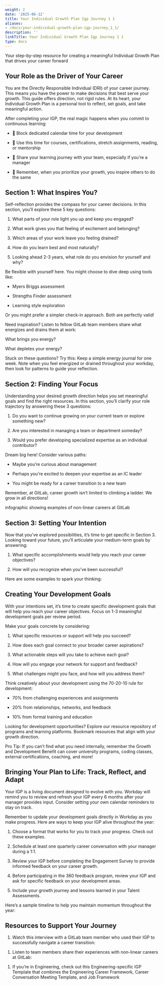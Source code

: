 ```yaml
---
weight: 2
date: '2025-06-12'
title: Your Individual Growth Plan Igp Journey 1 1
aliases:
- /docs/your-individual-growth-plan-igp-journey_1_1/
description: ''
linkTitle: Your Individual Growth Plan Igp Journey 1 1
type: docs
---
```


Your step-by-step resource for creating a meaningful Individual Growth Plan that drives your career forward

## Your Role as the Driver of Your Career

You are the Directly Responsible Individual (DRI) of your career journey. This means you have the power to make decisions that best serve your growth. This guide offers direction, not rigid rules. At its heart, your Individual Growth Plan is a personal tool to reflect, set goals, and take meaningful action.

After completing your IGP, the real magic happens when you commit to continuous learning:

- 📅 Block dedicated calendar time for your development

- 🌱 Use this time for courses, certifications, stretch assignments, reading, or mentorship

- 🔄 Share your learning journey with your team, especially if you’re a manager

- 🚀 Remember, when you prioritize your growth, you inspire others to do the same

## Section 1: What Inspires You?

Self-reflection provides the compass for your career decisions. In this section, you’ll explore these 5 key questions:

1. What parts of your role light you up and keep you engaged?

1. What work gives you that feeling of excitement and belonging?

1. Which areas of your work leave you feeling drained?

1. How do you learn best and most naturally?

1. Looking ahead 2-3 years, what role do you envision for yourself and why?

Be flexible with yourself here. You might choose to dive deep using tools like:

- Myers Briggs assessment

- Strengths Finder assessment

- Learning style exploration

Or you might prefer a simpler check-in approach. Both are perfectly valid!

Need inspiration? Listen to fellow GitLab team members share what energizes and drains them at work:

What brings you energy?

<!-- Unsupported block type: video -->

What depletes your energy?

<!-- Unsupported block type: video -->

Stuck on these questions? Try this: Keep a simple energy journal for one week. Note when you feel energized or drained throughout your workday, then look for patterns to guide your reflection.

## Section 2: Finding Your Focus

Understanding your desired growth direction helps you set meaningful goals and find the right resources. In this section, you’ll clarify your role trajectory by answering these 3 questions:

1. Do you want to continue growing on your current team or explore something new?

1. Are you interested in managing a team or department someday?

1. Would you prefer developing specialized expertise as an individual contributor?

Dream big here! Consider various paths:

- Maybe you’re curious about management

- Perhaps you’re excited to deepen your expertise as an IC leader

- You might be ready for a career transition to a new team

Remember, at GitLab, career growth isn’t limited to climbing a ladder. We grow in all directions!

<!-- Unsupported block type: image -->

infographic showing examples of non-linear careers at GitLab

## Section 3: Setting Your Intention

Now that you’ve explored possibilities, it’s time to get specific in Section 3. Looking toward your future, you’ll articulate your medium-term goals by answering:

1. What specific accomplishments would help you reach your career objectives?

1. How will you recognize when you’ve been successful?

Here are some examples to spark your thinking:

<!-- Unsupported block type: table -->

## Creating Your Development Goals

With your intentions set, it’s time to create specific development goals that will help you reach your career objectives. Focus on 1-3 meaningful development goals per review period.

Make your goals concrete by considering:

1. What specific resources or support will help you succeed?

1. How does each goal connect to your broader career aspirations?

1. What actionable steps will you take to achieve each goal?

1. How will you engage your network for support and feedback?

1. What challenges might you face, and how will you address them?

Think creatively about your development using the 70-20-10 rule for development:

- 70% from challenging experiences and assignments

- 20% from relationships, networks, and feedback

- 10% from formal training and education

<!-- Unsupported block type: video -->

Looking for development opportunities? Explore our resource repository of programs and learning platforms. Bookmark resources that align with your growth direction.

Pro Tip: If you can’t find what you need internally, remember the Growth and Development Benefit can cover university programs, coding classes, external certifications, coaching, and more!

## Bringing Your Plan to Life: Track, Reflect, and Adapt

Your IGP is a living document designed to evolve with you. Workday will remind you to review and refresh your IGP every 6 months after your manager provides input. Consider setting your own calendar reminders to stay on track.

Remember to update your development goals directly in Workday as you make progress. Here are ways to keep your IGP alive throughout the year:

1. Choose a format that works for you to track your progress. Check out these examples.

1. Schedule at least one quarterly career conversation with your manager during a 1:1.

1. Review your IGP before completing the Engagement Survey to provide informed feedback on your career growth.

1. Before participating in the 360 feedback program, review your IGP and ask for specific feedback on your development areas.

1. Include your growth journey and lessons learned in your Talent Assessments.

Here’s a sample timeline to help you maintain momentum throughout the year:

<!-- Unsupported block type: table -->

## Resources to Support Your Journey

1. Watch this interview with a GitLab team member who used their IGP to successfully navigate a career transition:

<!-- Unsupported block type: video -->

1. Listen to team members share their experiences with non-linear careers at GitLab:

<!-- Unsupported block type: video -->

1. If you’re in Engineering, check out this Engineering-specific IGP Template that combines the Engineering Career Framework, Career Conversation Meeting Template, and Job Framework